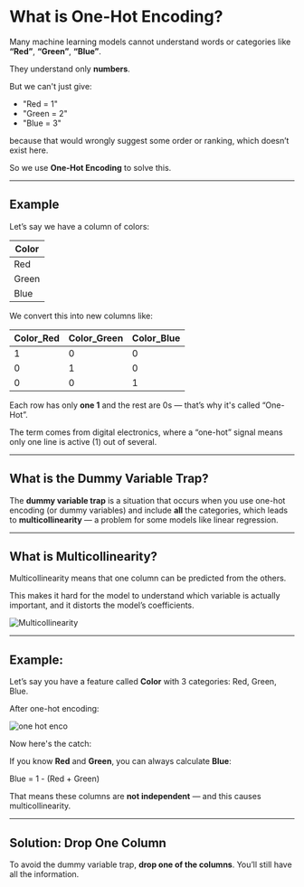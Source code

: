 # What is One-Hot Encoding?

Many machine learning models cannot understand words or categories like **“Red”**, **“Green”**, **“Blue”**.

They understand only **numbers**.

But we can't just give:

- "Red = 1"
- "Green = 2"
- "Blue = 3"

because that would wrongly suggest some order or ranking, which doesn’t exist here.

So we use **One-Hot Encoding** to solve this.

---

## Example

Let’s say we have a column of colors:

| Color |
| ----- |
| Red   |
| Green |
| Blue  |

We convert this into new columns like:

| Color\_Red | Color\_Green | Color\_Blue |
| ---------- | ------------ | ----------- |
| 1          | 0            | 0           |
| 0          | 1            | 0           |
| 0          | 0            | 1           |

Each row has only **one 1** and the rest are 0s — that’s why it's called “One-Hot”.

The term comes from digital electronics, where a “one-hot” signal means only one line is active (1) out of several.

---

## What is the Dummy Variable Trap?

The **dummy variable trap** is a situation that occurs when you use one-hot encoding (or dummy variables) and include **all** the categories, which leads to **multicollinearity** — a problem for some models like linear regression.

---

## What is Multicollinearity?

Multicollinearity means that one column can be predicted from the others.

This makes it hard for the model to understand which variable is actually important, and it distorts the model’s coefficients.

![Multicollinearity](https://github.com/user-attachments/assets/cb5cdbd2-9020-480b-9186-d1aaf80b477a)

---

## Example:

Let’s say you have a feature called **Color** with 3 categories: Red, Green, Blue.

After one-hot encoding:

![one hot enco](https://github.com/user-attachments/assets/22f930e2-4385-4790-9e0f-00b1b2feeedd)

Now here's the catch:

If you know **Red** and **Green**, you can always calculate **Blue**:

Blue = 1 - (Red + Green)


That means these columns are **not independent** — and this causes multicollinearity.

---

## Solution: Drop One Column

To avoid the dummy variable trap, **drop one of the columns**. You’ll still have all the information.
